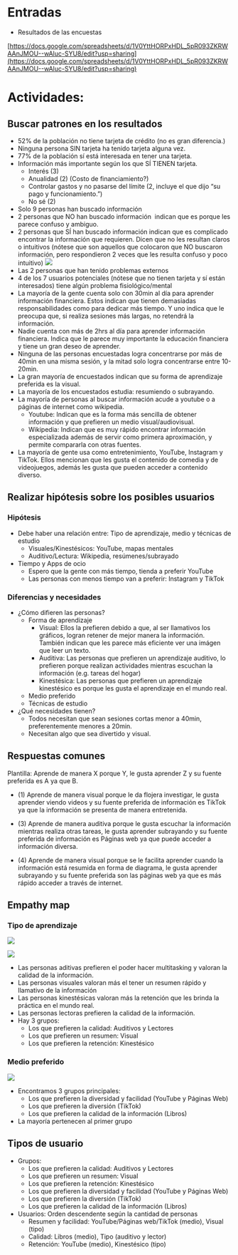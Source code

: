 # Entradas

- Resultados de las encuestas
    

[https://docs.google.com/spreadsheets/d/1V0YttHORPxHDL_5pR093ZKRWAAnJMOU--wAluc-SYU8/edit?usp=sharing](https://docs.google.com/spreadsheets/d/1V0YttHORPxHDL_5pR093ZKRWAAnJMOU--wAluc-SYU8/edit?usp=sharing)

# Actividades:
## Buscar patrones en los resultados

- 52% de la población no tiene tarjeta de crédito (no es gran diferencia.)
- Ninguna persona SIN tarjeta ha tenido tarjeta alguna vez.
- 77% de la población sí está interesada en tener una tarjeta.
- Información más importante según los que SÍ TIENEN tarjeta.
	- Interés (3)
	- Anualidad (2) (Costo de financiamiento?)
	- Controlar gastos y no pasarse del límite (2, incluye el que dijo “su pago y funcionamiento.”)
	- No sé (2)
- Solo 9 personas han buscado información
- 2 personas que NO han buscado información  indican que es porque les parece confuso y ambiguo. 
- 2 personas que SÍ han buscado información indican que es complicado encontrar la información que requieren. Dicen que no les resultan claros o intuitivos (nótese que son aquellos que colocaron que NO buscaron información, pero respondieron 2 veces que les resulta confuso y poco intuitivo)
![](https://lh7-us.googleusercontent.com/bMAdjUpn0Jfg1amG22IS06kG-Gn0ezg4zLyk-3KR4DKAaIle9MBXE5WXFDtVHNfAdgr5xqzCDtfeGyLGSr-N52g8qzI7grr6Pkjv1wouOh6eLFkhRcY80i5zOWHZiwyxXNL2J9dapW4zgVbowcv1S3c)
- Las 2 personas que han tenido problemas externos
- 4 de los 7 usuarios potenciales (nótese que no tienen tarjeta y sí están interesados) tiene algún problema fisiológico/mental
- La mayoría de la gente cuenta solo con 30min al día para aprender información financiera. Estos indican que tienen demasiadas responsabilidades como para dedicar más tiempo. Y uno indica que le preocupa que, si realiza sesiones más largas, no retendrá la información. 
- Nadie cuenta con más de 2hrs al día para aprender información financiera. Indica que le parece muy importante la educación financiera y tiene un gran deseo de aprender. 
- Ninguna de las personas encuestadas logra concentrarse por más de 40min en una misma sesión, y la mitad solo logra concentrarse entre 10-20min. 
- La gran mayoría de encuestados indican que su forma de aprendizaje preferida es la visual. 
- La mayoría de los encuestados estudia: resumiendo o subrayando. 
- La mayoría de personas al buscar información acude a youtube o a páginas de internet como wikipedia. 
	- Youtube: Indican que es la forma más sencilla de obtener información y que prefieren un medio visual/audiovisual. 
	- Wikipedia: Indican que es muy rápido encontrar información especializada además de servir como primera aproximación, y permite compararla con otras fuentes. 
- La mayoría de gente usa como entretenimiento, YouTube, Instagram y TikTok. Ellos mencionan que les gusta el contenido de comedia y de videojuegos, además les gusta que pueden acceder a contenido diverso.



## Realizar hipótesis sobre los posibles usuarios 


### Hipótesis 


- Debe haber una relación entre: Tipo de aprendizaje, medio y técnicas de estudio 
	- Visuales/Kinestésicos: YouTube, mapas mentales 
	- Auditivo/Lectura: Wikipedia, resúmenes/subrayado 
- Tiempo y Apps de ocio 
	- Espero que la gente con más tiempo, tienda a preferir YouTube  
	- Las personas con menos tiempo van a preferir: Instagram y TikTok  


### Diferencias y necesidades 


- ¿Cómo difieren las personas? 
	- Forma de aprendizaje 
		- Visual: Ellos la prefieren debido a que, al ser llamativos los gráficos, logran retener de mejor manera la información. También indican que les parece más eficiente ver una imágen que leer un texto. 
		- Auditiva: Las personas que prefieren un aprendizaje auditivo, lo prefieren porque realizan actividades mientras escuchan la información (e.g. tareas del hogar)
		- Kinestésica: Las personas que prefieren un aprendizaje kinestésico es porque les gusta el aprendizaje en el mundo real. 
	- Medio preferido
	- Técnicas de estudio 
- ¿Qué necesidades tienen?
	- Todos necesitan que sean sesiones cortas menor a 40min, preferentemente menores a 20min. 
	- Necesitan algo que sea divertido y visual.


## Respuestas comunes 

Plantilla: Aprende de manera X porque Y, le gusta aprender Z y su fuente preferida es A ya que B. 

- (1) Aprende de manera visual porque le da flojera investigar, le gusta aprender viendo videos y su fuente preferida de información es TikTok ya que la información se presenta de manera entretenida. 

- (3) Aprende de manera auditiva porque le gusta escuchar la información mientras realiza otras tareas, le gusta aprender subrayando y su fuente preferida de información es Páginas web ya que puede acceder a información diversa.  

- (4) Aprende de manera visual porque se le facilita aprender cuando la información está resumida en forma de diagrama, le gusta aprender subrayando y su fuente preferida son las páginas web ya que es más rápido acceder a través de internet.




## Empathy map 

### Tipo de aprendizaje 

![](https://lh7-us.googleusercontent.com/lcFbRUUvA1Fldofp42ldD6gllgQLlOqdx2I_4_KI3WXvdN4HV032GyjrRkIPulyixX9adl97Z9YmRX_HevE8be-KDZSC-oqneA25Lj9fAWBSh2LZI8jlPKNFtPLdKLUwDHwIlFfRzZNtdzXncEnr1Po)

  

![](https://lh7-us.googleusercontent.com/jtGygHUMVijhRhhSsqgNDnBILHpxucMbHUA_lf4JQvVjK2JVwvRTrMXTfNx7CPPDvDikpwB831uiBAi1eHNMKYdMqi1k-wx9E5bSjm60XI150vCYczYgIV2dJjZxMiG2-d6KBP10SNDhuFS60eFHhZ8)

  

- Las personas aditivas prefieren el poder hacer multitasking y valoran la calidad de la información. 
- Las personas visuales valoran más el tener un resumen rápido y llamativo de la información 
- Las personas kinestésicas valoran más la retención que les brinda la práctica en el mundo real. 
- Las personas lectoras prefieren la calidad de la información.  
- Hay 3 grupos: 
	- Los que prefieren la calidad: Auditivos y Lectores 
	- Los que prefieren un resumen: Visual 
	- Los que prefieren la retención: Kinestésico 

### Medio preferido

![](https://lh7-us.googleusercontent.com/X2jg39p5ENhbOBoYQTKrrHSfF9CvJANjLlHDiL604wSIRIf6n7I8CuKracqJib93jJeQJfAOs7XjF-k2nPC0hJGa63aFdVz6a-S34035xF0FR6-118V4hN--Rl3VTpoudjgKOOjohYZLaIq2WKR7qVE)

- Encontramos 3 grupos principales: 
	- Los que prefieren la diversidad y facilidad (YouTube y Páginas Web) 
	- Los que prefieren la diversión (TikTok) 
	- Los que prefieren la calidad de la información (Libros)  
- La mayoría pertenecen al primer grupo  
## Tipos de usuario 

- Grupos:  
	- Los que prefieren la calidad: Auditivos y Lectores
	- Los que prefieren un resumen: Visual
	- Los que prefieren la retención: Kinestésico
	- Los que prefieren la diversidad y facilidad (YouTube y Páginas Web) 
	- Los que prefieren la diversión (TikTok)  
	- Los que prefieren la calidad de la información (Libros)
- Usuarios: Orden descendente según la cantidad de personas  
	- Resumen y facilidad: YouTube/Páginas web/TikTok (medio), Visual (tipo) 
	- Calidad: Libros (medio), Tipo (auditivo y lector)
	- Retención: YouTube (medio), Kinestésico (tipo)